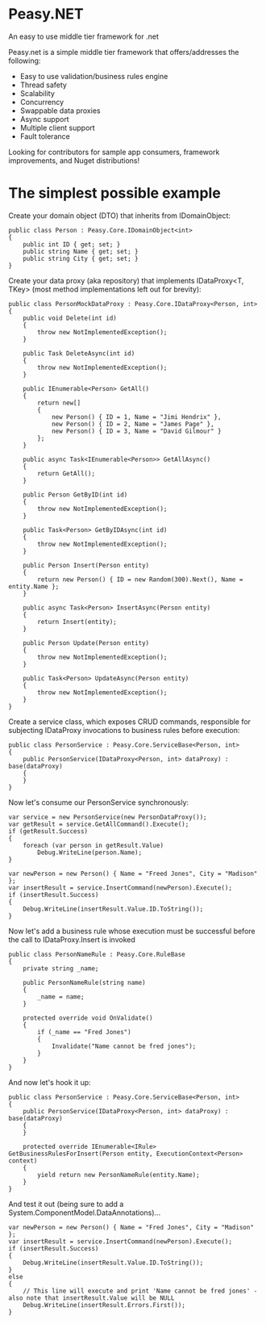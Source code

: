 # Peasy.NET
An easy to use middle tier framework for .net

Peasy.net is a simple middle tier framework that offers/addresses the following:

- Easy to use validation/business rules engine
- Thread safety
- Scalability
- Concurrency
- Swappable data proxies
- Async support
- Multiple client support
- Fault tolerance

Looking for contributors for sample app consumers, framework improvements, and Nuget distributions!

# The simplest possible example

Create your domain object (DTO) that inherits from IDomainObject<T>:

    public class Person : Peasy.Core.IDomainObject<int>
    {
        public int ID { get; set; }
        public string Name { get; set; }
        public string City { get; set; }
    }

Create your data proxy (aka repository) that implements IDataProxy<T, TKey> (most method implementations left out for brevity):

    public class PersonMockDataProxy : Peasy.Core.IDataProxy<Person, int>
    {
        public void Delete(int id)
        {
            throw new NotImplementedException();
        }

        public Task DeleteAsync(int id)
        {
            throw new NotImplementedException();
        }

        public IEnumerable<Person> GetAll()
        {
            return new[]
            {
                new Person() { ID = 1, Name = "Jimi Hendrix" },
                new Person() { ID = 2, Name = "James Page" },
                new Person() { ID = 3, Name = "David Gilmour" }
            };
        }

        public async Task<IEnumerable<Person>> GetAllAsync()
        {
            return GetAll();
        }

        public Person GetByID(int id)
        {
            throw new NotImplementedException();
        }

        public Task<Person> GetByIDAsync(int id)
        {
            throw new NotImplementedException();
        }

        public Person Insert(Person entity)
        {
            return new Person() { ID = new Random(300).Next(), Name = entity.Name };
        }

        public async Task<Person> InsertAsync(Person entity)
        {
            return Insert(entity);
        }

        public Person Update(Person entity)
        {
            throw new NotImplementedException();
        }

        public Task<Person> UpdateAsync(Person entity)
        {
            throw new NotImplementedException();
        }
    }

Create a service class, which exposes CRUD commands, responsible for subjecting IDataProxy invocations to business rules before execution:

    public class PersonService : Peasy.Core.ServiceBase<Person, int>
    {
        public PersonService(IDataProxy<Person, int> dataProxy) : base(dataProxy)
        {
        }
    }

Now let's consume our PersonService synchronously:

    var service = new PersonService(new PersonDataProxy());
    var getResult = service.GetAllCommand().Execute();
    if (getResult.Success)
    {
        foreach (var person in getResult.Value)
            Debug.WriteLine(person.Name);
    }

    var newPerson = new Person() { Name = "Freed Jones", City = "Madison" };
    var insertResult = service.InsertCommand(newPerson).Execute();
    if (insertResult.Success)
    {
        Debug.WriteLine(insertResult.Value.ID.ToString());
    }

Now let's add a business rule whose execution must be successful before the call to IDataProxy.Insert is invoked

    public class PersonNameRule : Peasy.Core.RuleBase
    {
        private string _name;

        public PersonNameRule(string name)
        {
            _name = name;
        }

        protected override void OnValidate()
        {
            if (_name == "Fred Jones")
            {
                Invalidate("Name cannot be fred jones");
            }
        }
    }
    
And now let's hook it up:

    public class PersonService : Peasy.Core.ServiceBase<Person, int>
    {
        public PersonService(IDataProxy<Person, int> dataProxy) : base(dataProxy)
        {
        }

        protected override IEnumerable<IRule> GetBusinessRulesForInsert(Person entity, ExecutionContext<Person> context)
        {
            yield return new PersonNameRule(entity.Name);
        }
    }

And test it out (being sure to add a System.ComponentModel.DataAnnotations)...

    var newPerson = new Person() { Name = "Fred Jones", City = "Madison" };
    var insertResult = service.InsertCommand(newPerson).Execute();
    if (insertResult.Success)
    {
        Debug.WriteLine(insertResult.Value.ID.ToString());
    }
    else
    {
        // This line will execute and print 'Name cannot be fred jones' - also note that insertResult.Value will be NULL
        Debug.WriteLine(insertResult.Errors.First()); 
    }

